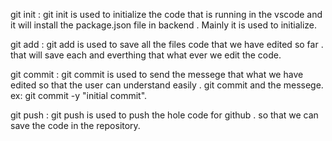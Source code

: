git init :
git init is used to initialize the code that is running in the vscode and it will install the package.json file in backend . Mainly it is used to initialize.

git add : 
git add is used to save all the files code that we have edited so far . that will save each and everthing that what ever we edit the code.

git commit :
git commit is used to send the messege that what we have edited so that the user can understand easily . git commit and the messege.
ex: git commit -y "initial commit".

git push :
git push is used to push the hole code for github . so that we can save the code in the repository.

